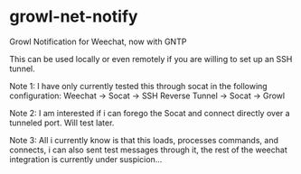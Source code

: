 # growl-net-notify
Growl Notification for Weechat, now with GNTP

This can be used locally or even remotely if you are willing to set up an SSH tunnel.

Note 1: I have only currently tested this through socat in the following configuration:
Weechat -> Socat -> SSH Reverse Tunnel -> Socat -> Growl

Note 2: I am interested if i can forego the Socat and connect directly over a tunneled port. Will test later.

Note 3: All i currently know is that this loads, processes commands, and connects, i can also sent test messages through it, the rest of the weechat integration is currently under suspicion... 
